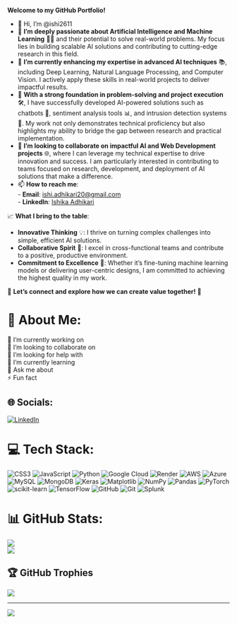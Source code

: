 **Welcome to my GitHub Portfolio!**

  - 👋 Hi, I’m @ishi2611  
  - 👀 **I’m deeply passionate about Artificial Intelligence and Machine Learning** 🤖✨ and their potential to solve real-world problems. My focus lies in building 
        scalable AI solutions and contributing to cutting-edge research in this field.  
  - 📘 **I’m currently enhancing my expertise in advanced AI techniques** 📚, including Deep Learning, Natural Language Processing, and Computer Vision. I actively apply 
        these skills in real-world projects to deliver impactful results.  
  - 💼 **With a strong foundation in problem-solving and project execution** 🛠️, I have successfully developed AI-powered solutions such as chatbots 💬, sentiment analysis 
        tools 📊, and intrusion detection systems 🔐. My work not only demonstrates technical proficiency but also highlights my ability to bridge the gap between research 
        and practical implementation.  
  - 💞️ **I’m looking to collaborate on impactful AI and Web Development projects** 🌐, where I can leverage my technical expertise to drive innovation and success. I am 
        particularly interested in contributing to teams focused on research, development, and deployment of AI solutions that make a difference.  
  - 📫 **How to reach me**:  
         - **Email**: [ishi.adhikari20@gmail.com](mailto:ishi.adhikari20@gmail.com)  
         - **LinkedIn**: [Ishika Adhikari](https://www.linkedin.com/in/ishika-adhikari-48222924b/)

📈 **What I bring to the table**:  
- **Innovative Thinking** 💡: I thrive on turning complex challenges into simple, efficient AI solutions.  
- **Collaborative Spirit** 🤝: I excel in cross-functional teams and contribute to a positive, productive environment.  
- **Commitment to Excellence** 🏅: Whether it’s fine-tuning machine learning models or delivering user-centric designs, I am committed to achieving the highest quality in my work.  

🚀 **Let’s connect and explore how we can create value together!** 🌟


<!---
ishi2611/ishi2611 is a ✨ special ✨ repository because its `README.md` (this file) appears on your GitHub profile.
You can click the Preview link to take a look at your changes.
--->
# 💫 About Me:
🔭 I’m currently working on<br>👯 I’m looking to collaborate on<br>🤝 I’m looking for help with<br>🌱 I’m currently learning<br>💬 Ask me about<br>⚡ Fun fact


## 🌐 Socials:
[![LinkedIn](https://img.shields.io/badge/LinkedIn-%230077B5.svg?logo=linkedin&logoColor=white)](https://linkedin.com/in/https://www.linkedin.com/in/ishikaa-adhikarii/) 

# 💻 Tech Stack:
![CSS3](https://img.shields.io/badge/css3-%231572B6.svg?style=plastic&logo=css3&logoColor=white) ![JavaScript](https://img.shields.io/badge/javascript-%23323330.svg?style=plastic&logo=javascript&logoColor=%23F7DF1E) ![Python](https://img.shields.io/badge/python-3670A0?style=plastic&logo=python&logoColor=ffdd54) ![Google Cloud](https://img.shields.io/badge/GoogleCloud-%234285F4.svg?style=plastic&logo=google-cloud&logoColor=white) ![Render](https://img.shields.io/badge/Render-%46E3B7.svg?style=plastic&logo=render&logoColor=white) ![AWS](https://img.shields.io/badge/AWS-%23FF9900.svg?style=plastic&logo=amazon-aws&logoColor=white) ![Azure](https://img.shields.io/badge/azure-%230072C6.svg?style=plastic&logo=microsoftazure&logoColor=white) ![MySQL](https://img.shields.io/badge/mysql-4479A1.svg?style=plastic&logo=mysql&logoColor=white) ![MongoDB](https://img.shields.io/badge/MongoDB-%234ea94b.svg?style=plastic&logo=mongodb&logoColor=white) ![Keras](https://img.shields.io/badge/Keras-%23D00000.svg?style=plastic&logo=Keras&logoColor=white) ![Matplotlib](https://img.shields.io/badge/Matplotlib-%23ffffff.svg?style=plastic&logo=Matplotlib&logoColor=black) ![NumPy](https://img.shields.io/badge/numpy-%23013243.svg?style=plastic&logo=numpy&logoColor=white) ![Pandas](https://img.shields.io/badge/pandas-%23150458.svg?style=plastic&logo=pandas&logoColor=white) ![PyTorch](https://img.shields.io/badge/PyTorch-%23EE4C2C.svg?style=plastic&logo=PyTorch&logoColor=white) ![scikit-learn](https://img.shields.io/badge/scikit--learn-%23F7931E.svg?style=plastic&logo=scikit-learn&logoColor=white) ![TensorFlow](https://img.shields.io/badge/TensorFlow-%23FF6F00.svg?style=plastic&logo=TensorFlow&logoColor=white) ![GitHub](https://img.shields.io/badge/github-%23121011.svg?style=plastic&logo=github&logoColor=white) ![Git](https://img.shields.io/badge/git-%23F05033.svg?style=plastic&logo=git&logoColor=white) ![Splunk](https://img.shields.io/badge/splunk-%23000000.svg?style=plastic&logo=splunk&logoColor=white)
# 📊 GitHub Stats:
![](https://github-readme-stats.vercel.app/api?username=ishi2611&theme=radical&hide_border=false&include_all_commits=true&count_private=true)<br/>
![](https://github-readme-stats.vercel.app/api/top-langs/?username=ishi2611&theme=radical&hide_border=false&include_all_commits=true&count_private=true&layout=compact)

## 🏆 GitHub Trophies
![](https://github-profile-trophy.vercel.app/?username=ishi2611&theme=radical&no-frame=false&no-bg=true&margin-w=4)

---
[![](https://visitcount.itsvg.in/api?id=ishi2611&icon=0&color=12)](https://visitcount.itsvg.in)

<!-- Proudly created with GPRM ( https://gprm.itsvg.in ) -->
